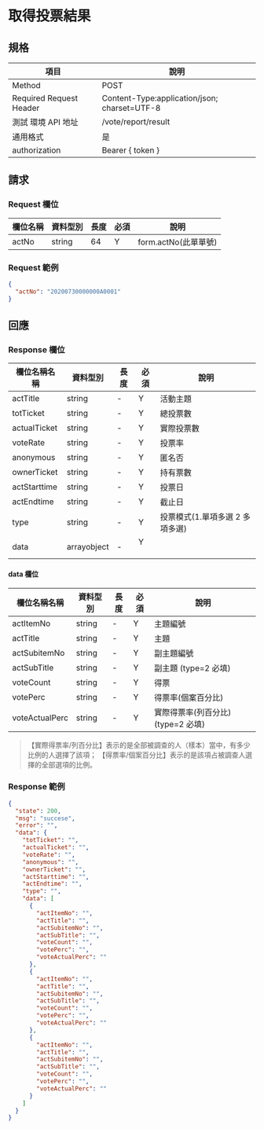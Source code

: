 # 取得投票結果

## 規格

| 項目                    | 說明                                         |
| ----------------------- | -------------------------------------------- |
| Method                  | POST                                         |
| Required Request Header | Content-Type:application/json; charset=UTF-8 |
| 測試 環境 API 地址      | /vote/report/result                          |
| 通用格式                | 是                                           |
| authorization           | Bearer { token }                             |

## 請求

### Request 欄位

| 欄位名稱 | 資料型別 | 長度 | 必須 | 說明                 |
| -------- | -------- | ---- | ---- | -------------------- |
| actNo    | string   | 64   | Y    | form.actNo(此單單號) |

### Request 範例

```json
{
  "actNo": "20200730000000A0001"
}
```

## 回應

### Response 欄位

| 欄位名稱名稱 | 資料型別    | 長度 | 必須 | 說明                            |
| ------------ | ----------- | ---- | ---- | ------------------------------- |
| actTitle     | string      | -    | Y    | 活動主題                        |
| totTicket    | string      | -    | Y    | 總投票數                        |
| actualTicket | string      | -    | Y    | 實際投票數                      |
| voteRate     | string      | -    | Y    | 投票率                          |
| anonymous    | string      | -    | Y    | 匿名否                          |
| ownerTicket  | string      | -    | Y    | 持有票數                        |
| actStarttime | string      | -    | Y    | 投票日                          |
| actEndtime   | string      | -    | Y    | 截止日                          |
| type         | string      | -    | Y    | 投票模式(1.單項多選 2 多項多選) |
| data         | arrayobject | -    | Y 　 |                                 |

#### data 欄位

| 欄位名稱名稱   | 資料型別 | 長度 | 必須 | 說明                               |
| -------------- | -------- | ---- | ---- | ---------------------------------- |
| actItemNo      | string   | -    | Y    | 主題編號                           |
| actTitle       | string   | -    | Y    | 主題                               |
| actSubitemNo   | string   | -    | Y    | 副主題編號                         |
| actSubTitle    | string   | -    | Y    | 副主題 (type=2 必填)               |
| voteCount      | string   | -    | Y    | 得票                               |
| votePerc       | string   | -    | Y    | 得票率(個案百分比)                 |
| voteActualPerc | string   | -    | Y    | 實際得票率(列百分比) (type=2 必填) |

> 【實際得票率/列百分比】表示的是全部被調查的人（樣本）當中，有多少比例的人選擇了該項；
> 【得票率/個案百分比】表示的是該項占被調查人選擇的全部選項的比例。

### Response 範例

```json
{
  "state": 200,
  "msg": "succese",
  "error": "",
  "data": {
    "totTicket": "",
    "actualTicket": "",
    "voteRate": "",
    "anonymous": "",
    "ownerTicket": "",
    "actStarttime": "",
    "actEndtime": "",
    "type": "",
    "data": [
      {
        "actItemNo": "",
        "actTitle": "",
        "actSubitemNo": "",
        "actSubTitle": "",
        "voteCount": "",
        "votePerc": "",
        "voteActualPerc": ""
      },
      {
        "actItemNo": "",
        "actTitle": "",
        "actSubitemNo": "",
        "actSubTitle": "",
        "voteCount": "",
        "votePerc": "",
        "voteActualPerc": ""
      },
      {
        "actItemNo": "",
        "actTitle": "",
        "actSubitemNo": "",
        "actSubTitle": "",
        "voteCount": "",
        "votePerc": "",
        "voteActualPerc": ""
      }
    ]
  }
}
```
